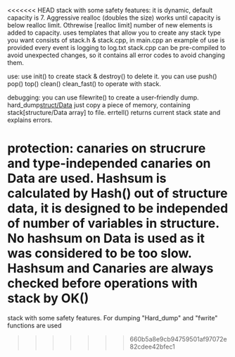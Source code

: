 <<<<<<< HEAD
stack with some safety features:
it is dynamic, default capacity is 7. Aggressive realloc (doubles the size) works until capacity is below realloc limit. Othrewise [realloc limit] number of new elements is added to capacity.
uses templates that allow you to create any stack type you want
consists of stack.h & stack.cpp, in main.cpp an example of use is provided
every event is logging to log.txt
stack.cpp can be pre-compiled to avoid unexpected changes, so it contains all error codes to avoid changing them.

use:
use init() to create stack & destroy() to delete it.
you can use push() pop() top() clean() clean_fast() to operate with stack.

debugging:
you can use filewrite() to create a user-friendly dump.
hard_dump[struct/Data]() just copy a piece of memory, containing stack[structure/Data array] to file.
errtell() returns current stack state and explains errors.

protection:
canaries on strucrure and type-independed canaries on Data are used.
Hashsum is calculated by Hash() out of structure data, it is designed to be independed of number of variables in structure.
No hashsum on Data is used as it was considered to be too slow.
Hashsum and Canaries are always checked before operations with stack by OK()
=======
stack with some safety features.
For dumping "Hard_dump" and "fwrite" functions are used
>>>>>>> 660b5a8e9cb94759501af97072e82cdee42bfec1
